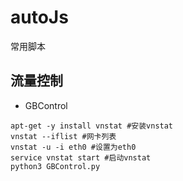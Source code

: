 # autoJs
常用脚本

## 流量控制
- GBControl
```
apt-get -y install vnstat #安装vnstat
vnstat --iflist #网卡列表
vnstat -u -i eth0 #设置为eth0
service vnstat start #启动vnstat
python3 GBControl.py
``` 
